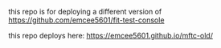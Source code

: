 this repo is for deploying a different version of https://github.com/emcee5601/fit-test-console

this repo deploys here: https://emcee5601.github.io/mftc-old/
